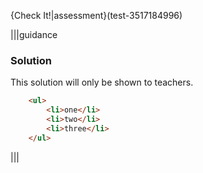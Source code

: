 {Check It!|assessment}(test-3517184996)

|||guidance
### Solution
This solution will only be shown to teachers.

``` html
	<ul>
		<li>one</li>
		<li>two</li>
		<li>three</li>
	</ul>
```

|||